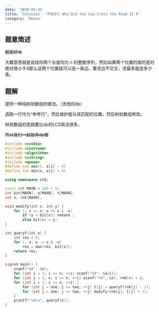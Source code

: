 ```yaml
---
date: '2020-03-31'
title: 'Solution -「P3657」Why Did the Cow Cross the Road II P'
category: 'Notes'
---
```


## 题意简述

~~题面好长~~

大概意思就是说给你两个长度均为 $n$ 的整数序列，然后如果两个位置的值的差的绝对值小于4那么这两个位置就可以连一条边。要求边不交叉，求最多能连多少条。

## 题解

提供一种纯树状数组的做法。（去他的dp）

选取一行作为“参考行”，然后维护能与其匹配的位置，然后树状数组修改。

树状数组的思路要比dp的LCS简洁很多。

~~所以我们一起放弃dp罢~~

```cpp
#include <cstdio>
#include <iostream>
#include <algorithm>
#include <cstring>
#include <queue>
#define one max(1, a[i] - 4)
#define two min(n, a[i] + 4)

using namespace std;

const int MAXN = 1e5 + 5;
int bit[MAXN], a[MAXN], t[MAXN];
int n, rnk[MAXN];

void modify(int x, int y) {
	for (; x <= n; x += x & -x)
		if (y < bit[x]) return ;
		else bit[x] = y;
}

int queryf(int x) {
	int res = 0;
	for (; x; x -= x & -x)
		res = max(res, bit[x]);
	return res;
}

signed main() {
	scanf("%d", &n);
	for (int i = 1; i <= n; ++i) scanf("%d", &a[i]);
	for (int i = 1, x; i <= n; ++i) scanf("%d", &x), rnk[x] = i;
	for (int i = 1; i <= n; ++i) {
		for (int j = one; j <= two; ++j) t[j] = queryf(rnk[j] - 1);
		for (int j = one; j <= two; ++j) modify(rnk[j], t[j] + 1);
	}
	printf("%d\n", queryf(n));
}
```